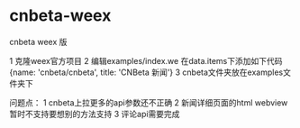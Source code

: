 # cnbeta-weex
cnbeta weex 版

1 克隆weex官方项目
2 编辑examples/index.we 在data.items下添加如下代码
   {name: 'cnbeta/cnbeta', title: 'CNBeta 新闻'}
3 cnbeta文件夹放在examples文件夹下


问题点：
	1 cnbeta上拉更多的api参数还不正确
	2 新闻详细页面的html webview暂时不支持要想别的方法支持
	3 评论api需要完成
